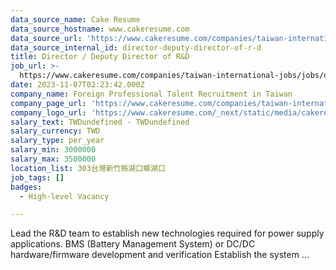 ```yaml
---
data_source_name: Cake Resume
data_source_hostname: www.cakeresume.com
data_source_url: 'https://www.cakeresume.com/companies/taiwan-international-jobs/jobs'
data_source_internal_id: director-deputy-director-of-r-d
title: Director / Deputy Director of R&D
job_url: >-
  https://www.cakeresume.com/companies/taiwan-international-jobs/jobs/director-deputy-director-of-r-d
date: 2023-11-07T02:23:42.000Z
company_name: Foreign Professional Talent Recruitment in Taiwan
company_page_url: 'https://www.cakeresume.com/companies/taiwan-international-jobs'
company_logo_url: 'https://www.cakeresume.com/_next/static/media/cakeresume.e1c03867.svg'
salary_text: TWDundefined - TWDundefined
salary_currency: TWD
salary_type: per_year
salary_min: 3000000
salary_max: 3500000
location_list: 303台灣新竹縣湖口鄉湖口
job_tags: []
badges:
  - High-level Vacancy

---
```


Lead the R&D team to establish new technologies required for power supply applications. BMS (Battery Management System) or DC/DC hardware/firmware development and verification Establish the system ...